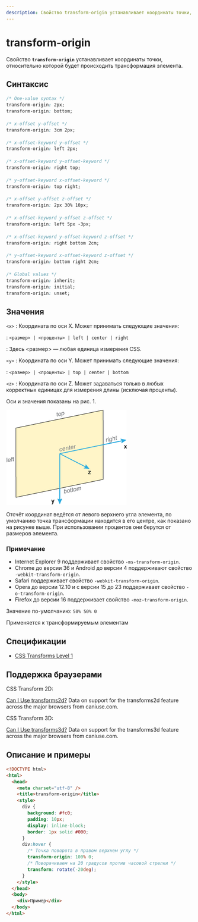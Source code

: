 ```yaml
---
description: Свойство transform-origin устанавливает координаты точки, относительно которой будет происходить трансформация элемента
---
```


# transform-origin

Свойство **`transform-origin`** устанавливает координаты точки, относительно которой будет происходить трансформация элемента.

## Синтаксис

```css
/* One-value syntax */
transform-origin: 2px;
transform-origin: bottom;

/* x-offset y-offset */
transform-origin: 3cm 2px;

/* x-offset-keyword y-offset */
transform-origin: left 2px;

/* x-offset-keyword y-offset-keyword */
transform-origin: right top;

/* y-offset-keyword x-offset-keyword */
transform-origin: top right;

/* x-offset y-offset z-offset */
transform-origin: 2px 30% 10px;

/* x-offset-keyword y-offset z-offset */
transform-origin: left 5px -3px;

/* x-offset-keyword y-offset-keyword z-offset */
transform-origin: right bottom 2cm;

/* y-offset-keyword x-offset-keyword z-offset */
transform-origin: bottom right 2cm;

/* Global values */
transform-origin: inherit;
transform-origin: initial;
transform-origin: unset;
```

## Значения

`<x>`
: Координата по оси X. Может принимать следующие значения:

: `<размер> | <проценты> | left | center | right`

: Здесь <размер> — любая единица измерения CSS.

`<y>`
: Координата по оси Y. Может принимать следующие значения:

: `<размер> | <проценты> | top | center | bottom`

`<z>`
: Координата по оси Z. Может задаваться только в любых корректных единицах для измерения длины (исключая проценты).

Оси и значения показаны на рис. 1.

![Рис. 1. Оси при трансформации элемента](css_transform-origin-1.png)

Отсчёт координат ведётся от левого верхнего угла элемента, по умолчанию точка трансформации находится в его центре, как показано на рисунке выше. При использовании процентов они берутся от размеров элемента.

### Примечание

- Internet Explorer 9 поддерживает свойство `-ms-transform-origin`.
- Chrome до версии 36 и Android до версии 4 поддерживают свойство `-webkit-transform-origin`.
- Safari поддерживает свойство `-webkit-transform-origin`.
- Opera до версии 12.10 и с версии 15 до 23 поддерживает свойство `-o-transform-origin`.
- Firefox до версии 16 поддерживает свойство `-moz-transform-origin`.

Значение по-умолчанию: `50% 50% 0`

Применяется к трансформируемым элементам

## Спецификации

- [CSS Transforms Level 1](http://dev.w3.org/csswg/css-transforms/#transform-origin)

## Поддержка браузерами

CSS Transform 2D:

<p class="ciu_embed" data-feature="transforms2d" data-periods="future_1,current,past_1,past_2">
  <a href="http://caniuse.com/#feat=transforms2d">Can I Use transforms2d?</a> Data on support for the transforms2d feature across the major browsers from caniuse.com.
</p>

CSS Transform 3D:

<p class="ciu_embed" data-feature="transforms3d" data-periods="future_1,current,past_1,past_2">
  <a href="http://caniuse.com/#feat=transforms3d">Can I Use transforms3d?</a> Data on support for the transforms3d feature across the major browsers from caniuse.com.
</p>

## Описание и примеры

```html
<!DOCTYPE html>
<html>
  <head>
    <meta charset="utf-8" />
    <title>transform-origin</title>
    <style>
      div {
        background: #fc0;
        padding: 10px;
        display: inline-block;
        border: 1px solid #000;
      }
      div:hover {
        /* Точка поворота в правом верхнем углу */
        transform-origin: 100% 0;
        /* Поворачиваем на 20 градусов против часовой стрелки */
        transform: rotate(-20deg);
      }
    </style>
  </head>
  <body>
    <div>Пример</div>
  </body>
</html>
```
